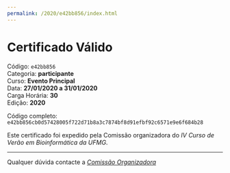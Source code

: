 ```yaml
---
permalink: /2020/e42bb856/index.html
---
```


# Certificado Válido

Código: `e42bb856`<br>
Categoria: **participante**<br>
Curso: **Evento Principal**<br>
Data: **27/01/2020 a 31/01/2020**<br>
Carga Horária: **30**<br>
Edição: **2020**<br>


Código completo: `e42bb856cb0d57428005f722d71b8a3c7874bf8d91efbf92c6571e9e6f684b28`


Este certificado foi expedido pela Comissão organizadora do *IV Curso de Verão em Bioinformática da UFMG*.

----

Qualquer dúvida contacte a [_Comissão Organizadora_](<mailto:cursobioinfoufmg@gmail.com$subject=[Certificados]>)

